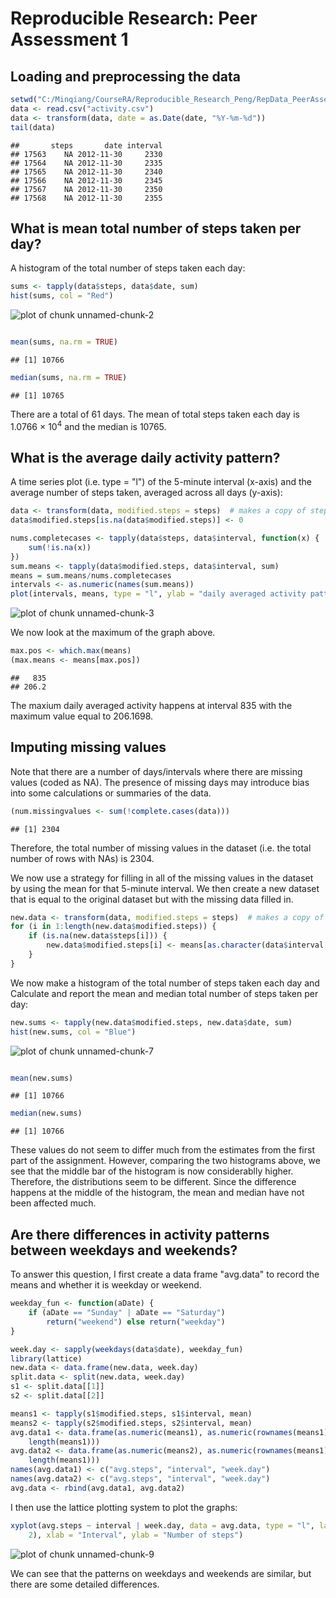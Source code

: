 # Reproducible Research: Peer Assessment 1


## Loading and preprocessing the data

```r
setwd("C:/Minqiang/CourseRA/Reproducible_Research_Peng/RepData_PeerAssessment1")
data <- read.csv("activity.csv")
data <- transform(data, date = as.Date(date, "%Y-%m-%d"))
tail(data)
```

```
##       steps       date interval
## 17563    NA 2012-11-30     2330
## 17564    NA 2012-11-30     2335
## 17565    NA 2012-11-30     2340
## 17566    NA 2012-11-30     2345
## 17567    NA 2012-11-30     2350
## 17568    NA 2012-11-30     2355
```




## What is mean total number of steps taken per day?
A histogram of the total number of steps taken each day:


```r
sums <- tapply(data$steps, data$date, sum)
hist(sums, col = "Red")
```

![plot of chunk unnamed-chunk-2](figure/unnamed-chunk-2.png) 

```r

mean(sums, na.rm = TRUE)
```

```
## [1] 10766
```

```r
median(sums, na.rm = TRUE)
```

```
## [1] 10765
```


There are a total of 61 days. The mean of total steps taken each day is 1.0766 &times; 10<sup>4</sup> and the median is 10765.

## What is the average daily activity pattern?

A time series plot (i.e. type = "l") of the 5-minute interval (x-axis) and the average number of steps taken, averaged across all days (y-axis):



```r
data <- transform(data, modified.steps = steps)  # makes a copy of steps so we keep original data
data$modified.steps[is.na(data$modified.steps)] <- 0

nums.completecases <- tapply(data$steps, data$interval, function(x) {
    sum(!is.na(x))
})
sum.means <- tapply(data$modified.steps, data$interval, sum)
means = sum.means/nums.completecases
intervals <- as.numeric(names(sum.means))
plot(intervals, means, type = "l", ylab = "daily averaged activity pattern")
```

![plot of chunk unnamed-chunk-3](figure/unnamed-chunk-3.png) 



We now look at the maximum of the graph above.


```r
max.pos <- which.max(means)
(max.means <- means[max.pos])
```

```
##   835 
## 206.2
```


The maxium daily averaged activity happens at interval 835 with the maximum value
equal to 206.1698.

## Imputing missing values

Note that there are a number of days/intervals where there are missing values (coded as NA). The presence of missing days may introduce bias into some calculations or summaries of the data.


```r
(num.missingvalues <- sum(!complete.cases(data)))
```

```
## [1] 2304
```


Therefore, the total number of missing values in the dataset (i.e. the total number of rows with NAs)
is 2304.

We now use a strategy for filling in all of the missing values in the dataset by using the mean for that 5-minute interval.
We then create a new dataset that is equal to the original dataset but with the missing data filled in.


```r
new.data <- transform(data, modified.steps = steps)  # makes a copy of steps so we keep original data
for (i in 1:length(new.data$modified.steps)) {
    if (is.na(new.data$steps[i])) {
        new.data$modified.steps[i] <- means[as.character(data$interval[i])]
    }
}
```



We now make a histogram of the total number of steps taken each day and Calculate and report the mean and median total number of steps taken per day:


```r
new.sums <- tapply(new.data$modified.steps, new.data$date, sum)
hist(new.sums, col = "Blue")
```

![plot of chunk unnamed-chunk-7](figure/unnamed-chunk-7.png) 

```r

mean(new.sums)
```

```
## [1] 10766
```

```r
median(new.sums)
```

```
## [1] 10766
```



These values do not seem to differ much from the estimates from the first part of the assignment.
However, comparing the two histograms above, we see that the middle bar of the histogram is now considerablly higher. Therefore, the distributions seem to be different. Since the difference happens at the middle of 
the histogram, the mean and median have not been affected much.


## Are there differences in activity patterns between weekdays and weekends?

To answer this question, I first create a data frame "avg.data" to record the means and whether 
it is weekday or weekend.


```r
weekday_fun <- function(aDate) {
    if (aDate == "Sunday" | aDate == "Saturday") 
        return("weekend") else return("weekday")
}

week.day <- sapply(weekdays(data$date), weekday_fun)
library(lattice)
new.data <- data.frame(new.data, week.day)
split.data <- split(new.data, week.day)
s1 <- split.data[[1]]
s2 <- split.data[[2]]

means1 <- tapply(s1$modified.steps, s1$interval, mean)
means2 <- tapply(s2$modified.steps, s2$interval, mean)
avg.data1 <- data.frame(as.numeric(means1), as.numeric(rownames(means1)), rep("weekday", 
    length(means1)))
avg.data2 <- data.frame(as.numeric(means2), as.numeric(rownames(means1)), rep("weekend", 
    length(means1)))
names(avg.data1) <- c("avg.steps", "interval", "week.day")
names(avg.data2) <- c("avg.steps", "interval", "week.day")
avg.data <- rbind(avg.data1, avg.data2)
```



I then use the lattice plotting system to plot the graphs:

```r
xyplot(avg.steps ~ interval | week.day, data = avg.data, type = "l", layout = c(1, 
    2), xlab = "Interval", ylab = "Number of steps")
```

![plot of chunk unnamed-chunk-9](figure/unnamed-chunk-9.png) 


We can see that the patterns on weekdays and weekends are similar, but there are some detailed differences.
